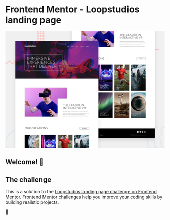 # Frontend Mentor - Loopstudios landing page

![Design preview for the Loopstudios landing page coding challenge](./design/desktop-preview.jpg)

## Welcome! 👋


## The challenge
This is a solution to the [Loopstudios landing page challenge on Frontend Mentor](https://www.frontendmentor.io/challenges/loopstudios-landing-page-N88J5Onjw). Frontend Mentor challenges help you improve your coding skills by building realistic projects. 


🚀
